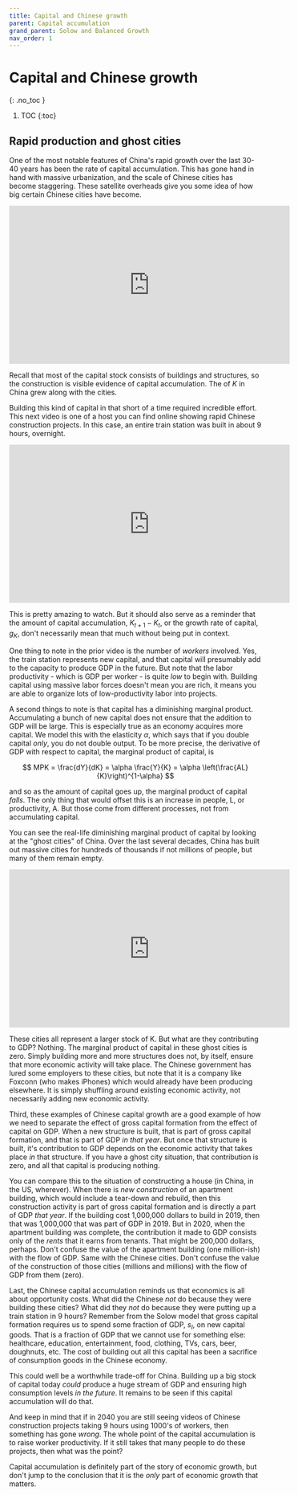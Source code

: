```yaml
---
title: Capital and Chinese growth
parent: Capital accumulation
grand_parent: Solow and Balanced Growth
nav_order: 1
---
```


# Capital and Chinese growth
{: .no_toc }

1. TOC 
{:toc}

## Rapid production and ghost cities
One of the most notable features of China's rapid growth over the last 30-40 years has been the rate of capital accumulation. This has gone hand in hand with massive urbanization, and the scale of Chinese cities has become staggering. These satellite overheads give you some idea of how big certain Chinese cities have become.

<iframe width="560" height="315" src="https://www.youtube.com/embed/ce_6oZEB9Gw" frameborder="0" allow="accelerometer; autoplay; encrypted-media; gyroscope; picture-in-picture" allowfullscreen></iframe>

Recall that most of the capital stock consists of buildings and structures, so the construction is visible evidence of capital accumulation. The of $K$ in China grew along with the cities.

Building this kind of capital in that short of a time required incredible effort. This next video is one of a host you can find online showing rapid Chinese construction projects. In this case, an entire train station was built in about 9 hours, overnight. 

<iframe width="560" height="315" src="https://www.youtube.com/embed/YtEQCOlGqr0" frameborder="0" allow="accelerometer; autoplay; encrypted-media; gyroscope; picture-in-picture" allowfullscreen></iframe>

This is pretty amazing to watch. But it should also serve as a reminder that the amount of capital accumulation, $K_{t+1} - K_t$, or the growth rate of capital, $g_K$, don't necessarily mean that much without being put in context. 

One thing to note in the prior video is the number of *workers* involved. Yes, the train station represents new capital, and that capital will presumably add to the capacity to produce GDP in the future. But note that the labor productivity - which is GDP per worker - is quite *low* to begin with. Building capital using massive labor forces doesn't mean you are rich, it means you are able to organize lots of low-productivity labor into projects.

A second things to note is that capital has a diminishing marginal product. Accumulating a bunch of new capital does not ensure that the addition to GDP will be large. This is especially true as an economy acquires more capital. We model this with the elasticity $\alpha$, which says that if you double capital *only*, you do not double output. To be more precise, the derivative of GDP with respect to capital, the marginal product of capital, is

$$
MPK = \frac{dY}{dK} = \alpha \frac{Y}{K} = \alpha \left(\frac{AL}{K}\right)^{1-\alpha}
$$

and so as the amount of capital goes up, the marginal product of capital *falls*. The only thing that would offset this is an increase in people, L, or productivity, A. But those come from different processes, not from accumulating capital.

You can see the real-life diminishing marginal product of capital by looking at the "ghost cities" of China. Over the last several decades, China has built out massive cities for hundreds of thousands if not millions of people, but many of them remain empty. 

<iframe width="560" height="315" src="https://www.youtube.com/embed/TiTDU8MZRYw" frameborder="0" allow="accelerometer; autoplay; encrypted-media; gyroscope; picture-in-picture" allowfullscreen></iframe>

These cities all represent a larger stock of K. But what are they contributing to GDP? Nothing. The marginal product of capital in these ghost cities is zero. Simply building more and more structures does not, by itself, ensure that more economic activity will take place. The Chinese government has lured some employers to these cities, but note that it is a company like Foxconn (who makes iPhones) which would already have been producing elsewhere. It is simply shuffling around existing economic activity, not necessarily adding new economic activity. 

Third, these examples of Chinese capital growth are a good example of how we need to separate the effect of gross capital formation from the effect of capital on GDP. When a new structure is built, that is part of gross capital formation, and that is part of GDP *in that year*. But once that structure is built, it's contribution to GDP depends on the economic activity that takes place *in* that structure. If you have a ghost city situation, that contribution is zero, and all that capital is producing nothing. 

You can compare this to the situation of constructing a house (in China, in the US, wherever). When there is *new construction* of an apartment building, which would include a tear-down and rebuild, then this construction activity is part of gross capital formation and is directly a part of GDP *that year*. If the building cost 1,000,000 dollars to build in 2019, then that was 1,000,000 that was part of GDP in 2019. But in 2020, when the apartment building was complete, the contribution it made to GDP consists only of the *rents* that it earns from tenants. That might be 200,000 dollars, perhaps. Don't confuse the value of the apartment building (one million-ish) with the flow of GDP. Same with the Chinese cities. Don't confuse the value of the construction of those cities (millions and millions) with the flow of GDP from them (zero).

Last, the Chinese capital accumulation reminds us that economics is all about opportunity costs. What did the Chinese *not* do because they were building these cities? What did they *not* do because they were putting up a train station in 9 hours? Remember from the Solow model that gross capital formation requires us to spend some fraction of GDP, $s_I$, on new capital goods. That is a fraction of GDP that we cannot use for something else: healthcare, education, entertainment, food, clothing, TVs, cars, beer, doughnuts, etc. The cost of building out all this capital has been a sacrifice of consumption goods in the Chinese economy. 

This could well be a worthwhile trade-off for China. Building up a big stock of capital today *could* produce a huge stream of GDP and ensuring high consumption levels *in the future*. It remains to be seen if this capital accumulation will do that. 

And keep in mind that if in 2040 you are still seeing videos of Chinese construction projects taking 9 hours using 1000's of workers, then something has gone *wrong*. The whole point of the capital accumulation is to raise worker productivity. If it still takes that many people to do these projects, then what was the point? 

Capital accumulation is definitely part of the story of economic growth, but don't jump to the conclusion that it is the *only* part of economic growth that matters. 